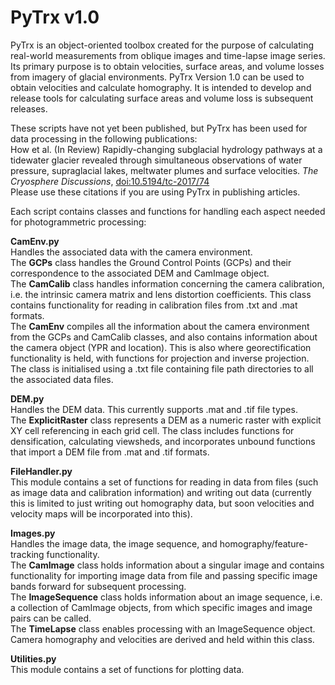 # PyTrx v1.0
PyTrx is an object-oriented toolbox created for the purpose of calculating real-world measurements from oblique images and time-lapse image series. Its primary purpose is to obtain velocities, surface areas, and volume losses from imagery of glacial environments. PyTrx Version 1.0 can be used to obtain velocities and calculate homography. It is intended to develop and release tools for calculating surface areas and volume loss is subsequent releases.<br>

These scripts have not yet been published, but PyTrx has been used for data processing in the following publications: <br>
How et al. (In Review) Rapidly-changing subglacial hydrology pathways at a tidewater glacier revealed through simultaneous observations of water pressure, supraglacial lakes, meltwater plumes and surface velocities. <i>The Cryosphere Discussions</i>, <a href="http://www.the-cryosphere-discuss.net/tc-2017-74/">doi:10.5194/tc-2017/74</a><br>
Please use these citations if you are using PyTrx in publishing articles.

Each script contains classes and functions for handling each aspect needed for photogrammetric processing:<br>

<b>CamEnv.py</b><br>
Handles the associated data with the camera environment.<br>
The <b>GCPs</b> class handles the Ground Control Points (GCPs) and their correspondence to the associated DEM and CamImage object.<br>
The <b>CamCalib</b> class handles information concerning the camera calibration, i.e. the intrinsic camera matrix and lens distortion coefficients. This class contains functionality for reading in calibration files from .txt and .mat formats.<br>
The <b>CamEnv</b> compiles all the information about the camera environment from the GCPs and CamCalib classes, and also contains information about the camera object (YPR and location). This is also where georectification functionality is held, with functions for projection and inverse projection. The class is initialised using a .txt file containing file path directories to all the associated data files.<br>

<b>DEM.py</b><br>
Handles the DEM data. This currently supports .mat and .tif file types.<br>
The <b>ExplicitRaster</b> class represents a DEM as a numeric raster with explicit XY cell referencing in each grid cell. The class includes functions for densification, calculating viewsheds, and incorporates unbound functions that import a DEM file from .mat and .tif formats.<br>

<b>FileHandler.py</b><br>
This module contains a set of functions for reading in data from files (such as image data and calibration information) and writing out data (currently this is limited to just writing out homography data, but soon velocities and velocity maps will be incorporated into this).<br>

<b>Images.py</b><br>
Handles the image data, the image sequence, and homography/feature-tracking functionality.<br> 
The <b>CamImage</b> class holds information about a singular image and contains functionality for importing image data from file and passing specific image bands forward for subsequent processing.<br>
The <b>ImageSequence</b> class holds information about an image sequence, i.e. a collection of CamImage objects, from which specific images and image pairs can be called.<br>
The <b>TimeLapse</b> class enables processing with an ImageSequence object. Camera homography and velocities are derived and held within this class.<br>

<b>Utilities.py</b><br>
This module contains a set of functions for plotting data.



